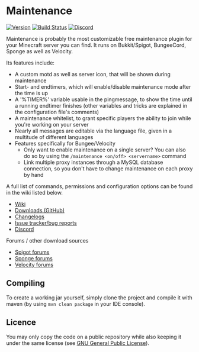 # Maintenance
[![Version](https://img.shields.io/github/release/KennyTV/Maintenance.svg)](https://github.com/KennyTV/Maintenance/releases)
[![Build Status](https://travis-ci.org/KennyTV/Maintenance.svg?branch=master)](https://travis-ci.org/KennyTV/Maintenance)
[![Discord](https://img.shields.io/badge/discord-online-green.svg)](https://discord.gg/vGCUzHq)

Maintenance is probably the most customizable free maintenance plugin for your Minecraft server you can find. It runs on Bukkit/Spigot, BungeeCord, Sponge as well as Velocity.

Its features include:
* A custom motd as well as server icon, that will be shown during maintenance
* Start- and endtimers, which will enable/disable maintenance mode after the time is up
* A '%TIMER%' variable usable in the pingmessage, to show the time until a running endtimer finishes (other variables and tricks are explained in the configuration file's comments)
* A maintenance whitelist, to grant specific players the ability to join while you're working on your server
* Nearly all messages are editable via the language file, given in a multitude of different languages
* Features specifically for Bungee/Velocity
  * Only want to enable maintenance on a single server? You can also do so by using the `/maintenance <on/off> <servername>` command
  * Link multiple proxy instances through a MySQL database connection, so you don't have to change maintenance on each proxy by hand

A full list of commands, permissions and configuration options can be found in the wiki listed below.
* [Wiki](https://github.com/KennyTV/Maintenance/wiki)
* [Downloads (GitHub)](https://github.com/KennyTV/Maintenance/releases)
* [Changelogs](https://github.com/KennyTV/Maintenance/blob/master/.github/CHANGELOG.md)
* [Issue tracker/bug reports](https://github.com/KennyTV/Maintenance/issues)
* [Discord](https://discord.gg/vGCUzHq)

Forums / other download sources
* [Spigot forums](https://www.spigotmc.org/resources/maintenance.40699/)
* [Sponge forums]()
* [Velocity forums]()

## Compiling
To create a working jar yourself, simply clone the project and compile it with maven (by using `mvn clean package` in your IDE console).

## Licence
You may only copy the code on a public repository while also keeping it under the same license (see [GNU General Public License](http://www.gnu.org/licenses/gpl-3.0)).